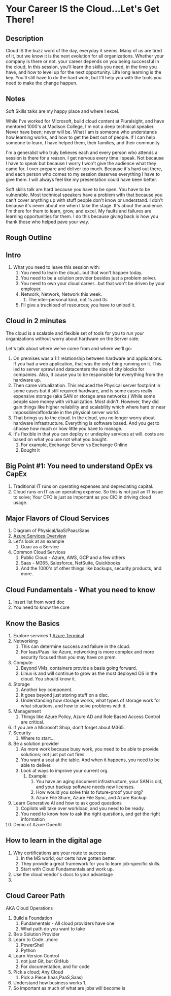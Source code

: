 # Your Career IS the Cloud...Let's Get There!

## Description

Cloud IS the buzz word of the day, everyday it seems. Many of us are tired of it, but we know it is the next evolution for all organizations. Whether your company is there or not. your career depends on you being successful in the cloud,  In this session, you'll learn the skills you need, in the time you have, and how to level up for the next opportunity. Life long learning is the key. You'll still have to do the hard work, but I'll help you with the tools you need to make the change happen. 

## Notes

Soft Skills talks are my happy place and where I excel.

While I've worked for Microsoft, build cloud content at Pluralsight, and have mentored 1000's at Madison College, I'm not a deep technical speaker. Never have been; never will be. What I am is someone who understands how learning works, and how to get the best out of people. If I can help someone to learn, I have helped them, their families, and their community.

I'm a generalist who truly believes each and every person who attends a session is there for a reason. I get nervous every time I speak. Not because I have to speak but because I worry I won't give the audience what they came for. I over-prepare and deliver too much. Because it's hard out there, and each person who comes to my session deserves everything I have to give them. I will always feel like my presentation could have been better.

Soft skills talk are hard because you have to be open. You have to be vulnerable. Most technical speakers have a problem with that because you can't cover anything up with stuff people don't know or understand. I don't because it's never about me when I take the stage. It's about the audience. I'm there for them to learn, grow, and excel. My faults and failures are learning opportunities for them. I do this because giving back is how you thank those who helped pave your way.

## Rough Outline

## Intro

1. What you need to leave this session with:
    1. You need to learn the cloud...but that won't happen today.
    1. You need to be a solution provider besides just a problem solver.
    1. You need to own your cloud career...but that won't be driven by your employer.
    1. Network, Network, Network this week.
        1. The inter-personal kind, not 1s and 0s
    1. I'll give a truckload of resources; you have to unload it.

## Cloud in 2 minutes

The cloud is a scalable and flexible set of tools for you to run your organizations without worry about hardware on the Server side.

Let's talk about where we've come from and where we'll go:
1. On premises was a 1:1 relationship between hardware and applications. If you had a web application, that was the only thing running on it. This led to server sprawl and datacenters the size of city blocks for companies. Also, It cause you to be responsible for everything from the hardware up.
1. Then came virtualization. This reduced the Physical server footprint in some cases but it still required hardware, and is some cases really expensive storage (aka SAN or storage area networks.) While some people save money with virtualization. Most didn't. However, they did gain things like higher reliability and scalability which where hard or near impossible/affordable in the physical server world.
1. That brings us to the cloud. In the cloud, you no longer worry about hardware infrastructure. Everything is software based. And you get to choose how much or how little you have to manage.
1. It's flexible in that you can deploy or undeploy services at will. costs are based on what you use not what you bought.
    1. For example, Exchange Server vs Exchange Online
    1. Bought it
## Big Point #1: You need to understand OpEx vs CapEx

1. Traditional IT runs on operating expenses and depreciating capital.
1. Cloud runs on IT as an operating expense. So this is not just an IT issue to solve; Your CFO is just as important as you CIO in driving cloud usage.

## Major Flavors of Cloud Services

1. Diagram of Physical/IaaS/Paas/Saas
1. [Azure Services Overview](https://azurecharts.com/overview/?f=.)
1. Let's look at an example
    1. Guac as a Service
1. Common Cloud Services
    1. Public Cloud - Azure, AWS, GCP and a few others
    1. Saas - M365, Salesforce, NetSuite, Quickbooks
    1. And the 1000's of other things like backups, security products, and more.

## Cloud Fundamentals - What you need to know

1. Insert list from word doc
1. You need to know the core

## Know the Basics

1. Explore services
    1.[Azure Terminal](https://aztty.azurewebsites.net/?d=services&f=Networking)
1. Networking
    1. This can determine success and failure in the cloud.
    1. For Iaas/Paas like Azure, networking is more complex and more security focused than you may have on prem.
1. Compute
    1. Beyond VMs, containers provide a basis going forward.
    1. Linux is and will continue to grow as the most deployed OS in the cloud. You should know it.
1. Storage
    1. Another key component.
    1. It goes beyond just storing stuff on a disc.
    1. Understanding how storage works, what types of storage work for what situations, and how to solve problems with it.
1. Management
    1. Things like Azure Policy, Azure AD and Role Based Access Control are critical.
1. If you are a Microsoft Shop, don't forget about M365.
1. Security
    1. Where to start...
1. Be a solution provider
    1. As more work because busy work, you need to be able to provide solutions; not just put out fires.
    1. You want a seat at the table. And when it happens, you need to be able to deliver.
    1. Look at ways to improve your current org.
        1. Example:
            1. You have an aging document infrastructure, your SAN is old, and your backup software needs new licenses.
            1. How would you solve this to future-proof your org?
            1. Azure File Share, Azure File Sync, and Azure Backup
1. Learn Generative AI and how to ask good questions
    1. Copilots will take over workload, and you need to be ready.
    1. You need to know how to ask the right questions, and get the right information
1. Demo of Azure OpenAI

## How to learn in the digital age


1. Why certifications are your route to success
    1. In the MS world, our certs have gotten better.
    1. They provide a great framework for you to learn job-specific skills.
    1. Start with Cloud Fundamentals and work up. 
1. Use the cloud vendor's docs to your advantage
1. 
## Cloud Career Path
AKA Cloud Operations

1. Build a Foundation
    1. Fundamentals - All cloud providers have one
    1. What path do you want to take
1. Be a Solution Provider
1. Learn to Code...more
    1. PowerShell
    1. Python
1. Learn Version Control
    1. not just Git, but GitHub
    1. For documentation, and for code
1. Pick a cloud; Any Cloud
    1. Pick a Piece (Iaas,PaaS,Saas)
1. Understand how business works
    1. 
1.	So important as much of what are jobs will become is 
